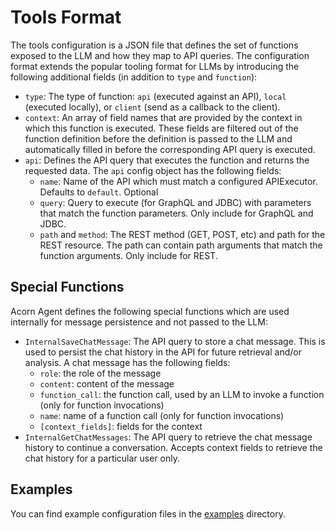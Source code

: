 # Tools Format

The tools configuration is a JSON file that defines the set of functions exposed to the LLM and how they map to API queries. The configuration format extends the popular tooling format for LLMs by introducing the following additional fields (in addition to `type` and `function`):

* `type`: The type of function: `api` (executed against an API), `local` (executed locally), or `client` (send as a callback to the client).
* `context`: An array of field names that are provided by the context in which this function is executed. These fields are filtered out of the function definition before the definition is passed to the LLM and automatically filled in before the corresponding API query is executed.
* `api`: Defines the API query that executes the function and returns the requested data. The `api` config object has the following fields:
  * `name`: Name of the API which must match a configured APIExecutor. Defaults to `default`. Optional
  * `query`: Query to execute (for GraphQL and JDBC) with parameters that match the function parameters. Only include for GraphQL and JDBC. 
  * `path` and `method`: The REST method (GET, POST, etc) and path for the REST resource. The path can contain path arguments that match the function arguments. Only include for REST.

## Special Functions

Acorn Agent defines the following special functions which are used internally for message persistence and not passed to the LLM:

* `InternalSaveChatMessage`: The API query to store a chat message. This is used to persist the chat history in the API for future retrieval and/or analysis. A chat message has the following fields:
  * `role`: the role of the message
  * `content`: content of the message
  * `function_call`: the function call, used by an LLM to invoke a function (only for function invocations)
  * `name`: name of a function call (only for function invocations)
  * `[context_fields]`: fields for the context
* `InternalGetChatMessages`: The API query to retrieve the chat message history to continue a conversation. Accepts context fields to retrieve the chat history for a particular user only.

## Examples

You can find example configuration files in the [examples](examples/) directory.